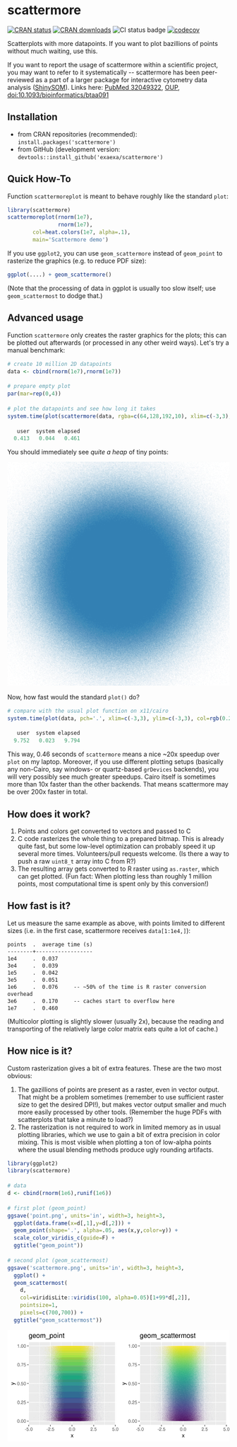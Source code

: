 
# scattermore

[![CRAN status](https://www.r-pkg.org/badges/version/scattermore)](https://cran.r-project.org/package=scattermore)
[![CRAN downloads](https://cranlogs.r-pkg.org/badges/scattermore)](https://cran.r-project.org/package=scattermore)
![CI status badge](https://github.com/exaexa/scattermore/actions/workflows/check-standard.yaml/badge.svg)
[![codecov](https://codecov.io/gh/exaexa/scattermore/branch/master/graph/badge.svg?token=L1YIYBSLTW)](https://codecov.io/gh/exaexa/scattermore)

Scatterplots with more datapoints. If you want to plot bazillions of points
without much waiting, use this.

If you want to report the usage of scattermore within a scientific project, you
may want to refer to it systematically -- scattermore has been peer-reviewed as
a part of a larger package for interactive cytometry data analysis
([ShinySOM](https://gitlab.com/exaexa/ShinySOM)). Links here:
[PubMed 32049322](https://pubmed.ncbi.nlm.nih.gov/32049322/),
[OUP](https://academic.oup.com/bioinformatics/article/36/10/3288/5734646?login=true),
[doi:10.1093/bioinformatics/btaa091](https://doi.org/10.1093/bioinformatics/btaa091)

## Installation

- from CRAN repositories (recommended): `install.packages('scattermore')`
- from GitHub (development version: `devtools::install_github('exaexa/scattermore')`

## Quick How-To

Function `scattermoreplot` is meant to behave roughly like the standard `plot`:
```r
library(scattermore)
scattermoreplot(rnorm(1e7),
                rnorm(1e7),
		col=heat.colors(1e7, alpha=.1),
		main='Scattermore demo')
```

If you use `ggplot2`, you can use `geom_scattermore` instead of `geom_point` to
rasterize the graphics (e.g. to reduce PDF size):

```r
ggplot(....) + geom_scattermore()
```

(Note that the processing of data in ggplot is usually too slow itself; use
`geom_scattermost` to dodge that.)

## Advanced usage

Function `scattermore` only creates the raster graphics for the plots; this can
be plotted out afterwards (or processed in any other weird ways). Let's try a
manual benchmark:

```r
# create 10 million 2D datapoints
data <- cbind(rnorm(1e7),rnorm(1e7))

# prepare empty plot
par(mar=rep(0,4))

# plot the datapoints and see how long it takes
system.time(plot(scattermore(data, rgba=c(64,128,192,10), xlim=c(-3,3), ylim=c(-3,3))))

   user  system elapsed 
  0.413   0.044   0.461 
```

You should immediately see _quite a heap_ of tiny points:

![Resulting scatterplot](media/result.png "Scatterplot")

Now, how fast would the standard `plot()` do?

```r
# compare with the usual plot function on x11/cairo
system.time(plot(data, pch='.', xlim=c(-3,3), ylim=c(-3,3), col=rgb(0.25,0.5,0.75,0.04)))

   user  system elapsed 
  9.752   0.023   9.794 
```

This way, 0.46 seconds of `scattermore` means a nice ~20x speedup over `plot`
on my laptop. Moreover, if you use different plotting setups (basically any
non-Cairo, say windows- or quartz-based `grDevices` backends), you will very
possibly see much greater speedups. Cairo itself is sometimes more than 10x
faster than the other backends. That means scattermore may be over 200x faster
in total.

## How does it work?

1. Points and colors get converted to vectors and passed to C
2. C code rasterizes the whole thing to a prepared bitmap. This is already
   quite fast, but some low-level optimization can probably speed it up several
   more times. Volunteers/pull requests welcome. (Is there a way to push a raw
   `uint8_t` array into C from R?)
3. The resulting array gets converted to R raster using `as.raster`, which can
   get plotted. (Fun fact: When plotting less than roughly 1 million points,
   most computational time is spent only by this conversion!)

## How fast is it?

Let us measure the same example as above, with points limited to different
sizes (i.e. in the first case, scattermore receives `data[1:1e4,]`):

```
points  .  average time (s)
--------+------------------
1e4     .  0.037
3e4     .  0.039
1e5     .  0.042
3e5     .  0.051
1e6     .  0.076     -- ~50% of the time is R raster conversion overhead
3e6     .  0.170     -- caches start to overflow here
1e7     .  0.460
```

(Multicolor plotting is slightly slower (usually 2x), because the reading and
transporting of the relatively large color matrix eats quite a lot of cache.)

## How nice is it?

Custom rasterization gives a bit of extra features. These are the two most
obvious:

1. The gazillions of points are present as a raster, even in vector output.
   That might be a problem sometimes (remember to use sufficient raster size to
   get the desired DPI!), but makes vector output smaller and much more easily
   processed by other tools. (Remember the huge PDFs with scatterplots that
   take a minute to load?)
2. The rasterization is not required to work in limited memory as in usual
   plotting libraries, which we use to gain a bit of extra precision in color
   mixing. This is most visible when plotting a ton of low-alpha points where
   the usual blending methods produce ugly rounding artifacts.

```r
library(ggplot2)
library(scattermore)

# data
d <- cbind(rnorm(1e6),runif(1e6))

# first plot (geom_point)
ggsave('point.png', units='in', width=3, height=3,
  ggplot(data.frame(x=d[,1],y=d[,2])) +
  geom_point(shape='.', alpha=.05, aes(x,y,color=y)) +
  scale_color_viridis_c(guide=F) +
  ggtitle("geom_point"))

# second plot (geom_scattermost)
ggsave('scattermore.png', units='in', width=3, height=3,
  ggplot() +
  geom_scattermost(
    d,
    col=viridisLite::viridis(100, alpha=0.05)[1+99*d[,2]],
    pointsize=1,
    pixels=c(700,700)) +
  ggtitle("geom_scattermost"))
```

<img alt="Plot with geom_point" src="/media/point.png" width="50%"><img alt="Plot with geom_scattermore" src="/media/scattermore.png" width="50%">
